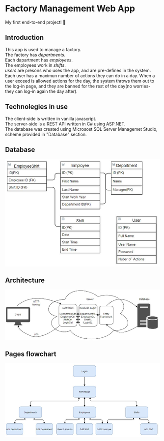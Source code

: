 # Factory Management Web App
 My first end-to-end project! 🎉
 
 ## Introduction
This app is used to manage a factory.  
The factory has *departments*.  
Each dapartment has *employees*.  
The employees work in *shifts*.  
*users* are presons who uses the app, and are pre-defines in the system.
Each user has a maximun number of actions they can do in a day. When a user exceed is allowed actions for the day, the system throws them out to the log-in page, and they are banned for the rest of the day(no worries- they can log-in again the day after).

## Technolegies in use
The client-side is written in vanilla javascript.  
The server-side is a REST API written in C# using ASP.NET.  
The database was created using Microsost SQL Server Managemet Studio, scheme provided in "Database" section.  

## Database 

![database](/images/database.JPG)

## Architecture

![architecture](/images/architecture.JPG)

## Pages flowchart

![pages flowchart](/images/pages_flowchart.JPG)
